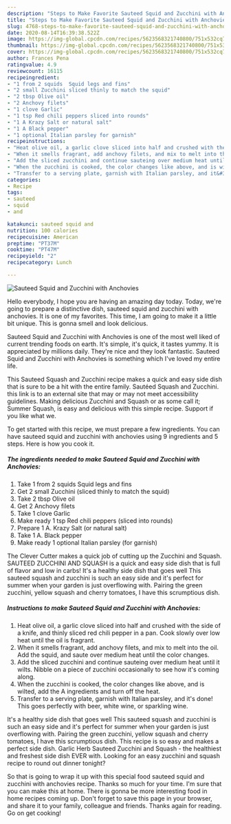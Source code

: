 ```yaml
---
description: "Steps to Make Favorite Sauteed Squid and Zucchini with Anchovies"
title: "Steps to Make Favorite Sauteed Squid and Zucchini with Anchovies"
slug: 4768-steps-to-make-favorite-sauteed-squid-and-zucchini-with-anchovies
date: 2020-08-14T16:39:38.522Z
image: https://img-global.cpcdn.com/recipes/5623568321740800/751x532cq70/sauteed-squid-and-zucchini-with-anchovies-recipe-main-photo.jpg
thumbnail: https://img-global.cpcdn.com/recipes/5623568321740800/751x532cq70/sauteed-squid-and-zucchini-with-anchovies-recipe-main-photo.jpg
cover: https://img-global.cpcdn.com/recipes/5623568321740800/751x532cq70/sauteed-squid-and-zucchini-with-anchovies-recipe-main-photo.jpg
author: Frances Pena
ratingvalue: 4.9
reviewcount: 16115
recipeingredient:
- "1 from 2 squids  Squid legs and fins"
- "2 small Zucchini sliced thinly to match the squid"
- "2 tbsp Olive oil"
- "2 Anchovy filets"
- "1 clove Garlic"
- "1 tsp Red chili peppers sliced into rounds"
- "1 A Krazy Salt or natural salt"
- "1 A Black pepper"
- "1 optional Italian parsley for garnish"
recipeinstructions:
- "Heat olive oil, a garlic clove sliced into half and crushed with the side of a knife, and thinly sliced red chili pepper in a pan. Cook slowly over low heat until the oil is fragrant."
- "When it smells fragrant, add anchovy filets, and mix to melt into the oil. Add the squid, and saute over medium heat until the color changes."
- "Add the sliced zucchini and continue sauteing over medium heat until it wilts. Nibble on a piece of zucchini occasionally to see how it&#39;s coming along."
- "When the zucchini is cooked, the color changes like above, and is wilted, add the A ingredients and turn off the heat."
- "Transfer to a serving plate, garnish with Italian parsley, and it&#39;s done! This goes perfectly with beer, white wine, or sparkling wine."
categories:
- Recipe
tags:
- sauteed
- squid
- and

katakunci: sauteed squid and 
nutrition: 100 calories
recipecuisine: American
preptime: "PT37M"
cooktime: "PT47M"
recipeyield: "2"
recipecategory: Lunch

---
```



![Sauteed Squid and Zucchini with Anchovies](https://img-global.cpcdn.com/recipes/5623568321740800/751x532cq70/sauteed-squid-and-zucchini-with-anchovies-recipe-main-photo.jpg)

Hello everybody, I hope you are having an amazing day today. Today, we're going to prepare a distinctive dish, sauteed squid and zucchini with anchovies. It is one of my favorites. This time, I am going to make it a little bit unique. This is gonna smell and look delicious.

Sauteed Squid and Zucchini with Anchovies is one of the most well liked of current trending foods on earth. It's simple, it's quick, it tastes yummy. It is appreciated by millions daily. They're nice and they look fantastic. Sauteed Squid and Zucchini with Anchovies is something which I've loved my entire life.

This Sauteed Squash and Zucchini recipe makes a quick and easy side dish that is sure to be a hit with the entire family. Sautéed Squash and Zucchini. this link is to an external site that may or may not meet accessibility guidelines. Making delicious Zucchini and Squash or as some call it; Summer Squash, is easy and delicious with this simple recipe. Support if you like what we.


To get started with this recipe, we must prepare a few ingredients. You can have sauteed squid and zucchini with anchovies using 9 ingredients and 5 steps. Here is how you cook it.

<!--inarticleads1-->

##### The ingredients needed to make Sauteed Squid and Zucchini with Anchovies:

1. Take 1 from 2 squids  Squid legs and fins
1. Get 2 small Zucchini (sliced thinly to match the squid)
1. Take 2 tbsp Olive oil
1. Get 2 Anchovy filets
1. Take 1 clove Garlic
1. Make ready 1 tsp Red chili peppers (sliced into rounds)
1. Prepare 1 A. Krazy Salt (or natural salt)
1. Take 1 A. Black pepper
1. Make ready 1 optional Italian parsley (for garnish)


The Clever Cutter makes a quick job of cutting up the Zucchini and Squash. SAUTEED ZUCCHINI AND SQUASH is a quick and easy side dish that is full of flavor and low in carbs! It&#39;s a healthy side dish that goes well This sauteed squash and zucchini is such an easy side and it&#39;s perfect for summer when your garden is just overflowing with. Pairing the green zucchini, yellow squash and cherry tomatoes, I have this scrumptious dish. 

<!--inarticleads2-->

##### Instructions to make Sauteed Squid and Zucchini with Anchovies:

1. Heat olive oil, a garlic clove sliced into half and crushed with the side of a knife, and thinly sliced red chili pepper in a pan. Cook slowly over low heat until the oil is fragrant.
1. When it smells fragrant, add anchovy filets, and mix to melt into the oil. Add the squid, and saute over medium heat until the color changes.
1. Add the sliced zucchini and continue sauteing over medium heat until it wilts. Nibble on a piece of zucchini occasionally to see how it&#39;s coming along.
1. When the zucchini is cooked, the color changes like above, and is wilted, add the A ingredients and turn off the heat.
1. Transfer to a serving plate, garnish with Italian parsley, and it&#39;s done! This goes perfectly with beer, white wine, or sparkling wine.


It&#39;s a healthy side dish that goes well This sauteed squash and zucchini is such an easy side and it&#39;s perfect for summer when your garden is just overflowing with. Pairing the green zucchini, yellow squash and cherry tomatoes, I have this scrumptious dish. This recipe is so easy and makes a perfect side dish. Garlic Herb Sauteed Zucchini and Squash - the healthiest and freshest side dish EVER with. Looking for an easy zucchini and squash recipe to round out dinner tonight? 

So that is going to wrap it up with this special food sauteed squid and zucchini with anchovies recipe. Thanks so much for your time. I'm sure that you can make this at home. There is gonna be more interesting food in home recipes coming up. Don't forget to save this page in your browser, and share it to your family, colleague and friends. Thanks again for reading. Go on get cooking!

